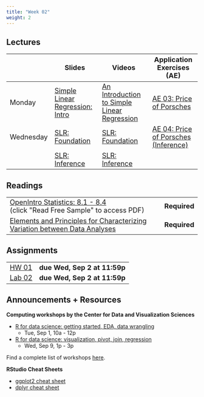 ```yaml
---
title: "Week 02"
weight: 2
---
```


<style>
table {
font-size: 18px;
}

</style>

## Lectures

|           | Slides                   | Videos | Application Exercises (AE) |
|-----------|--------------------------|--------|--------|
| Monday    | [Simple Linear Regression: Intro](https://sta210-fa20.netlify.app/slides/03-slr-intro.html#1) | [An Introduction to Simple Linear Regression](https://warpwire.duke.edu/w/izoEAA/)| [AE 03: Price of Porsches](https://sta210-fa20.netlify.app/appex/ae-03-porsche.html) |
| Wednesday | [SLR: Foundation](https://sta210-fa20.netlify.app/slides/04-slr-foundation.html)    | [SLR: Foundation](https://warpwire.duke.edu/w/hUUEAA/) | [AE 04: Price of Porsches (Inference)](https://sta210-fa20.netlify.app/appex/ae-04-porsche-inf.html) |
|  |     [SLR: Inference](https://sta210-fa20.netlify.app/slides/04-slr-coef-inf.html)  | [SLR: Inference](https://warpwire.duke.edu/w/e0UEAA/)    | |


## Readings

|            |   |
|------------|---|
| [OpenIntro Statistics: 8.1 - 8.4 ](https://leanpub.com/openintro-statistics) <br> (click "Read Free Sample" to access PDF) | **Required**   |
| [Elements and Principles for Characterizing Variation between Data Analyses](https://arxiv.org/pdf/1903.07639.pdf)  | **Required**   |


## Assignments

|                        |   |
|------------------------|---|
| [HW 01](https://sta210-fa20.netlify.app/hw/hw-01.html)            |  **due Wed, Sep 2 at 11:59p** |
| [Lab 02](https://sta210-fa20.netlify.app/labs/lab-02-slr.html)          |  **due Wed, Sep 2 at 11:59p** |


## Announcements + Resources

**Computing workshops by the Center for Data and Visualization Sciences**

- [R for data science: getting started, EDA, data wrangling](https://duke.libcal.com/event/6867861)
  - Tue, Sep 1, 10a - 12p
- [R for data science: visualization, pivot, join, regression](https://duke.libcal.com/event/6867914)
  - Wed, Sep 9, 1p - 3p
  
Find a complete list of workshops [here](https://library.duke.edu/data/workshops). 


**RStudio Cheat Sheets**

- [ggplot2 cheat sheet](https://rstudio.com/wp-content/uploads/2015/03/ggplot2-cheatsheet.pdf)
- [dplyr cheat sheet](https://rstudio.com/wp-content/uploads/2015/02/data-wrangling-cheatsheet.pdf)


